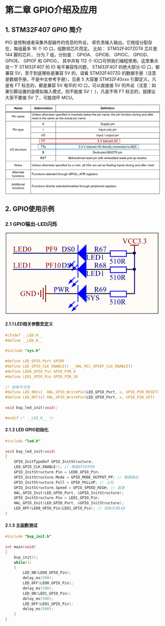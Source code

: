 # 第二章 GPIO介绍及应用

## 1. STM32F407 GPIO 简介

PIO 是控制或者采集外部器件的信息的外设， 即负责输入输出。它按组分配存在，每组最多 16 个 IO 口，组数视芯片而定。 比如： STM32F407ZGT6 芯片是 144 脚的芯片， 分为 7 组，分别是： GPIOA、 GPIOB、 GPIOC、 GPIOD、 GPIOE、 GPIOF 和 GPIOG， 其中共有 112 个 IO口可供我们编程使用。这里重点说一下 STM32F407 的 IO 电平兼容性问题， STM32F407 的绝大部分 IO 口，都兼容 5V，至于到底哪些是兼容 5V 的，请看 STM32F407ZG 的数据手册（注意是数据手册，不是中文参考手册），见表 5 大容量 STM32F40xxx 引脚定义，凡是有 FT 标志的，都是兼容 5V 电平的 IO 口，可以直接接 5V 的外设（注意：如果引脚设置的是模拟输入模式，则不能接 5V！ )，凡是不带 FT 标志的，就建议大家不要接 5V 了，可能烧坏 MCU。

![屏幕截图 2025-05-28 164103.png](https://raw.githubusercontent.com/hazy1k/My-drawing-bed/main/2025/05/28-16-42-06-屏幕截图%202025-05-28%20164103.png)

## 2. GPIO使用示例

### 2.1 GPIO输出-LED闪烁

![屏幕截图 2025-05-28 165659.png](https://raw.githubusercontent.com/hazy1k/My-drawing-bed/main/2025/05/28-16-57-06-屏幕截图%202025-05-28%20165659.png)

#### 2.1.1 LED相关参数宏定义

```c
#ifndef __LED_H__
#define __LED_H__

#include "sys.h"

#define LED_GPIO_Port GPIOF
#define LED_GPIO_CLK_ENABLE() __HAL_RCC_GPIOF_CLK_ENABLE()
#define LED0_GPIO_Pin GPIO_PIN_9
#define LED1_GPIO_Pin GPIO_PIN_10

// 低电平点亮
#define LED_ON(x)  HAL_GPIO_WritePin(LED_GPIO_Port, x, GPIO_PIN_RESET)
#define LED_OFF(x) HAL_GPIO_WritePin(LED_GPIO_Port, x, GPIO_PIN_SET)

void bsp_led_init(void);

#endif /* __LED_H__ */

```

#### 2.1.2 LED GPIO初始化

```c
#include "led.h"

void bsp_led_init(void)
{
    GPIO_InitTypeDef GPIO_InitStructure;
    LED_GPIO_CLK_ENABLE(); // 使能GPIO时钟
    GPIO_InitStructure.Pin = LED0_GPIO_Pin;
    GPIO_InitStructure.Mode = GPIO_MODE_OUTPUT_PP; // 推挽输出 
    GPIO_InitStructure.Pull = GPIO_PULLUP; // 上拉
    GPIO_InitStructure.Speed = GPIO_SPEED_HIGH; // 高速
    HAL_GPIO_Init(LED_GPIO_Port, &GPIO_InitStructure);
    GPIO_InitStructure.Pin = LED1_GPIO_Pin;
    HAL_GPIO_Init(LED_GPIO_Port, &GPIO_InitStructure);
    LED_OFF(LED0_GPIO_Pin|LED1_GPIO_Pin); // 初始关闭LED
}

```

#### 2.1.3 主函数测试

```c
#include "bsp_init.h"

int main(void)
{
    bsp_init();
    while(1)
    {
        LED_ON(LED0_GPIO_Pin);
        delay_ms(500);
        LED_OFF(LED0_GPIO_Pin);
        delay_ms(500);
        LED_ON(LED1_GPIO_Pin);
        delay_ms(500);
        LED_OFF(LED1_GPIO_Pin);
        delay_ms(500);
    }
}

```


